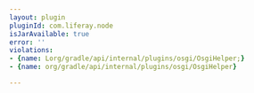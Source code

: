 ```yaml
---
layout: plugin
pluginId: com.liferay.node
isJarAvailable: true
error: ''
violations:
- {name: Lorg/gradle/api/internal/plugins/osgi/OsgiHelper;}
- {name: org/gradle/api/internal/plugins/osgi/OsgiHelper}

---
```

